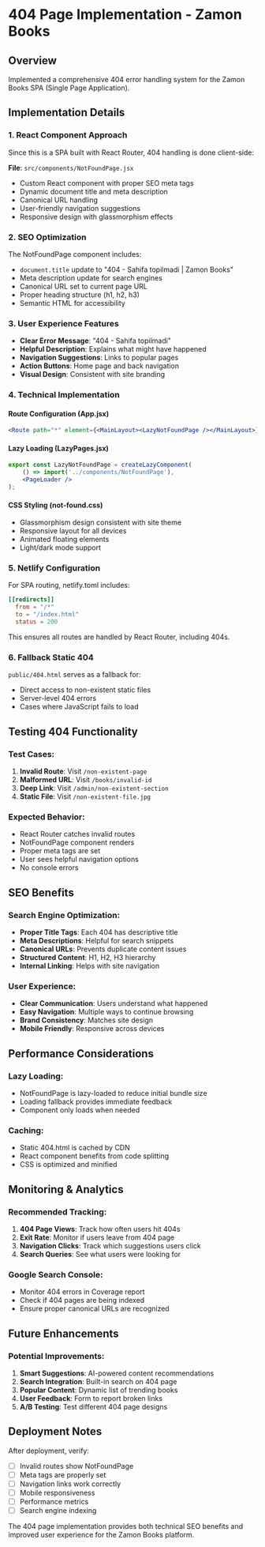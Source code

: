 # 404 Page Implementation - Zamon Books

## Overview
Implemented a comprehensive 404 error handling system for the Zamon Books SPA (Single Page Application).

## Implementation Details

### 1. React Component Approach
Since this is a SPA built with React Router, 404 handling is done client-side:

**File**: `src/components/NotFoundPage.jsx`
- Custom React component with proper SEO meta tags
- Dynamic document title and meta description
- Canonical URL handling
- User-friendly navigation suggestions
- Responsive design with glassmorphism effects

### 2. SEO Optimization
The NotFoundPage component includes:
- `document.title` update to "404 - Sahifa topilmadi | Zamon Books"
- Meta description update for search engines
- Canonical URL set to current page URL
- Proper heading structure (h1, h2, h3)
- Semantic HTML for accessibility

### 3. User Experience Features
- **Clear Error Message**: "404 - Sahifa topilmadi"
- **Helpful Description**: Explains what might have happened
- **Navigation Suggestions**: Links to popular pages
- **Action Buttons**: Home page and back navigation
- **Visual Design**: Consistent with site branding

### 4. Technical Implementation

#### Route Configuration (App.jsx)
```jsx
<Route path="*" element={<MainLayout><LazyNotFoundPage /></MainLayout>} />
```

#### Lazy Loading (LazyPages.jsx)
```jsx
export const LazyNotFoundPage = createLazyComponent(
    () => import('../components/NotFoundPage'),
    <PageLoader />
);
```

#### CSS Styling (not-found.css)
- Glassmorphism design consistent with site theme
- Responsive layout for all devices
- Animated floating elements
- Light/dark mode support

### 5. Netlify Configuration
For SPA routing, netlify.toml includes:
```toml
[[redirects]]
  from = "/*"
  to = "/index.html"
  status = 200
```

This ensures all routes are handled by React Router, including 404s.

### 6. Fallback Static 404
`public/404.html` serves as a fallback for:
- Direct access to non-existent static files
- Server-level 404 errors
- Cases where JavaScript fails to load

## Testing 404 Functionality

### Test Cases:
1. **Invalid Route**: Visit `/non-existent-page`
2. **Malformed URL**: Visit `/books/invalid-id`
3. **Deep Link**: Visit `/admin/non-existent-section`
4. **Static File**: Visit `/non-existent-file.jpg`

### Expected Behavior:
- React Router catches invalid routes
- NotFoundPage component renders
- Proper meta tags are set
- User sees helpful navigation options
- No console errors

## SEO Benefits

### Search Engine Optimization:
- **Proper Title Tags**: Each 404 has descriptive title
- **Meta Descriptions**: Helpful for search snippets
- **Canonical URLs**: Prevents duplicate content issues
- **Structured Content**: H1, H2, H3 hierarchy
- **Internal Linking**: Helps with site navigation

### User Experience:
- **Clear Communication**: Users understand what happened
- **Easy Navigation**: Multiple ways to continue browsing
- **Brand Consistency**: Matches site design
- **Mobile Friendly**: Responsive across devices

## Performance Considerations

### Lazy Loading:
- NotFoundPage is lazy-loaded to reduce initial bundle size
- Loading fallback provides immediate feedback
- Component only loads when needed

### Caching:
- Static 404.html is cached by CDN
- React component benefits from code splitting
- CSS is optimized and minified

## Monitoring & Analytics

### Recommended Tracking:
1. **404 Page Views**: Track how often users hit 404s
2. **Exit Rate**: Monitor if users leave from 404 page
3. **Navigation Clicks**: Track which suggestions users click
4. **Search Queries**: See what users were looking for

### Google Search Console:
- Monitor 404 errors in Coverage report
- Check if 404 pages are being indexed
- Ensure proper canonical URLs are recognized

## Future Enhancements

### Potential Improvements:
1. **Smart Suggestions**: AI-powered content recommendations
2. **Search Integration**: Built-in search on 404 page
3. **Popular Content**: Dynamic list of trending books
4. **User Feedback**: Form to report broken links
5. **A/B Testing**: Test different 404 page designs

## Deployment Notes

After deployment, verify:
- [ ] Invalid routes show NotFoundPage
- [ ] Meta tags are properly set
- [ ] Navigation links work correctly
- [ ] Mobile responsiveness
- [ ] Performance metrics
- [ ] Search engine indexing

The 404 page implementation provides both technical SEO benefits and improved user experience for the Zamon Books platform.